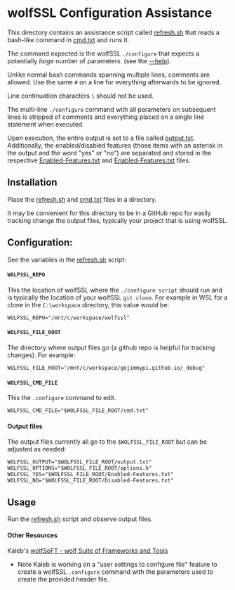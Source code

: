 # wolfSSL Configuration Assistance

This directory contains an assistance script called [refresh.sh](./refresh.sh) that reads a bash-like command in [cmd.txt](./cmd.txt) 
and runs it. 

The command expected is the wolfSSL `./configure` that expects a potentially _large_ number of parameters. (see the [--help](./help.txt)).

Unlike normal bash commands spanning multiple lines, comments are allowed. Use the same `#` on a line for everything afterwards to be ignored. 

Line continuation characters `\` should not be used.

The multi-line `./configure` command with all parameters on subsequent lines is stripped of comments and everything placed on a single line statement when executed.

Upon execution, the entire output is set to a file called [output.txt](./output.txt). Additionally, the enabled/disabled features (those items with an asterisk in the output and the word "yes" or "no") 
are separated and stored in the respective [Enabled-Features.txt](Enabled-Features.txt) and [Enabled-Features.txt](Enabled-Features.txt) files.

## Installation

Place the  [refresh.sh](./refresh.sh) and [cmd.txt](./cmd.txt) files in a directory. 

It may be convenient for this directory to be in a GitHub repo for easily tracking change the output files, typically your project that is using wolfSSL.

## Configuration:

See the variables in the [refresh.sh](./refresh.sh) script:


#### `WOLFSSL_REPO` 

This the location of wolfSSL where the `./configure script` should run and is typically the location of your wolfSSL `git clone`. 
For example in WSL for a clone in the `C:\workspace` directory, this value would be:

`WOLFSSL_REPO="/mnt/c/workspace/wolfssl"`

#### `WOLFSSL_FILE_ROOT`

The directory where output files go (a github repo is helpful for tracking changes). For example:

`WOLFSSL_FILE_ROOT="/mnt/c/workspace/gojimmypi.github.io/_debug"`


#### `WOLFSSL_CMD_FILE`

This the `.configure` command to edit.

`WOLFSSL_CMD_FILE="$WOLFSSL_FILE_ROOT/cmd.txt"`

#### Output files

The output files currently all go to the `$WOLFSSL_FILE_ROOT` but can be adjusted as needed:

```
WOLFSSL_OUTPUT="$WOLFSSL_FILE_ROOT/output.txt"
WOLFSSL_OPTIONS="$WOLFSSL_FILE_ROOT/options.h"
WOLFSSL_YES="$WOLFSSL_FILE_ROOT/Enabled-Features.txt"
WOLFSSL_NO="$WOLFSSL_FILE_ROOT/Disabled-Features.txt"
```

## Usage

Run the [refresh.sh](./refresh.sh) script and observe output files.


#### Other Resources

Kaleb's [wolfSoFT - wolf Suite of Frameworks and Tools](https://github.com/kaleb-himes/wolfSoFT)

* Note Kaleb is working on a "user settings to configure file" feature to create a wolfSSL `.configure` command with the parameters used to create the provided header file.